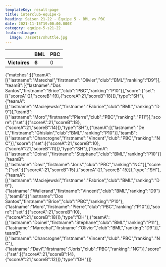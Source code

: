 ```yaml
---
templateKey: result-page
title: interclub-equipe-5
heading: Saison 21-22 - Équipe 5 - BML vs PBC
date: 2021-11-15T19:00:00.000Z
category: equipe-5-s21-22
featuredimage:
  image: /assets/shuttle.jpg
---
```

|               | BML   | PBC |
| ------------- | ----- | --- |
| **Victoires** | **6** | 0   |

<scoreboard>{"matches":[{"teamA":[{"lastname":"Marechal","firstname":"Olivier","club":"BML","ranking":"D9"}],"teamB":[{"lastname":"Dos Santos","firstname":"Brice","club":"PBC","ranking":"P10"}],"score":{"set":[{"scoreA":21,"scoreB":19},{"scoreA":21,"scoreB":18}]},"type":"SH"},{"teamA":[{"lastname":"Maciejewski","firstname":"Fabrice","club":"BML","ranking":"D9"}],"teamB":[{"lastname":"Moro","firstname":"Pierre","club":"PBC","ranking":"P11"}],"score":{"set":[{"scoreA":21,"scoreB":18},{"scoreA":21,"scoreB":14}]},"type":"SH"},{"teamA":[{"lastname":"De L","firstname":"Ghislain","club":"BML","ranking":"P10"}],"teamB":[{"lastname":"Chancrogne","firstname":"Vincent","club":"PBC","ranking":"NC"}],"score":{"set":[{"scoreA":21,"scoreB":10},{"scoreA":21,"scoreB":11}]},"type":"SH"},{"teamA":[{"lastname":"Doinel","firstname":"Stéphane","club":"BML","ranking":"P10"}],"teamB":[{"lastname":"Davi","firstname":"Joris","club":"PBC","ranking":"NC"}],"score":{"set":[{"scoreA":21,"scoreB":15},{"scoreA":21,"scoreB":15}]},"type":"SH"},{"teamA":[{"lastname":"Maciejewski","firstname":"Fabrice","club":"BML","ranking":"D9"},{"lastname":"Wallerand","firstname":"Vincent","club":"BML","ranking":"D9"}],"teamB":[{"lastname":"Dos Santos","firstname":"Brice","club":"PBC","ranking":"P10"},{"lastname":"Moro","firstname":"Pierre","club":"PBC","ranking":"P10"}],"score":{"set":[{"scoreA":21,"scoreB":10},{"scoreA":21,"scoreB":18}]},"type":"DH"},{"teamA":[{"lastname":"Doinel","firstname":"Stéphane","club":"BML","ranking":"P11"},{"lastname":"Marechal","firstname":"Olivier","club":"BML","ranking":"D9"}],"teamB":[{"lastname":"Chancrogne","firstname":"Vincent","club":"PBC","ranking":"NC"},{"lastname":"Davi","firstname":"Joris","club":"PBC","ranking":"NC"}],"score":{"set":[{"scoreA":21,"scoreB":14},{"scoreA":21,"scoreB":12}]},"type":"DH"}]}</scoreboard>